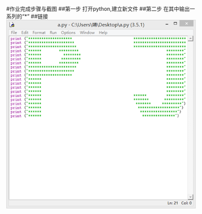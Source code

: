 #作业完成步骤与截图
##第一步 打开python,建立新文件
##第二步 在其中输出一系列的“*”
##链接
![github](https://github.com/Huangyu007/compuational_physics_N2014301020030/blob/master/QQ%E6%88%AA%E5%9B%BE20160918174553.png?raw=true)
